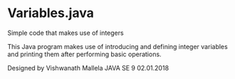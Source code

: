 # Variables.java
Simple code that makes use of integers

This Java program makes use of introducing and defining integer variables and printing them after performing basic operations. 

Designed by
Vishwanath Mallela
JAVA SE 9
02.01.2018
